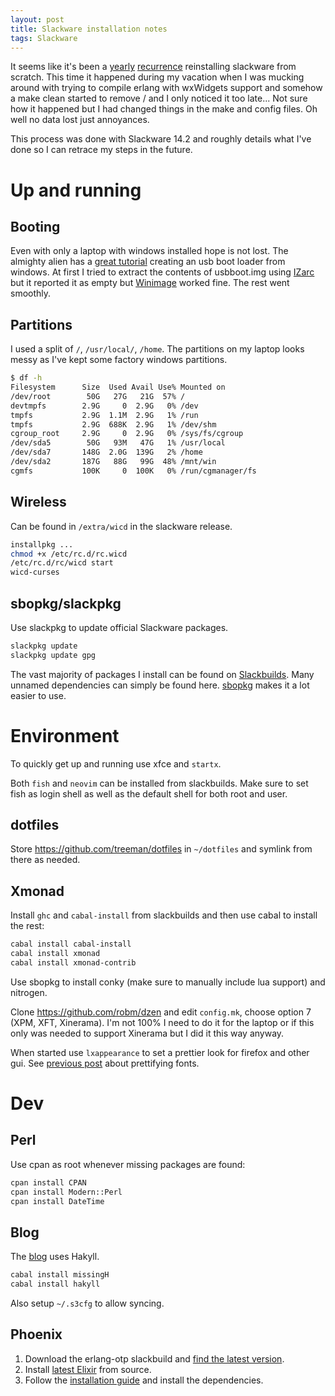 ```yaml
---
layout: post
title: Slackware installation notes
tags: Slackware
---
```


It seems like it's been a [yearly][slack1] [recurrence][slack2] reinstalling slackware from scratch. This time it happened during my vacation when I was mucking around with trying to compile erlang with wxWidgets support and somehow a make clean started to remove / and I only noticed it too late... Not sure how it happened but I had changed things in the make and config files. Oh well no data lost just annoyances.

This process was done with Slackware 14.2 and roughly details what I've done so I can retrace my steps in the future.

[slack1]: /blog/2015/08/02/slackware_update/ "Slackware update 2015"
[slack2]: /blog/2014/07/05/reinstalling_slackware/ "Slackware update 2014"

# Up and running

## Booting

Even with only a laptop with windows installed hope is not lost. The almighty alien has a [great tutorial][win-usb] creating an usb boot loader from windows. At first I tried to extract the contents of usbboot.img using [IZarc][] but it reported it as empty but [Winimage][] worked fine. The rest went smoothly.

[win-usb]: http://alien.slackbook.org/blog/welcome-windows-user/ "Create usb boot loader from windows"
[IZarc]: https://www.izarc.org/ "IZarc"
[Winimage]: http://www.winimage.com/winimage.htm "Winimage"

## Partitions

I used a split of `/`, `/usr/local/`, `/home`. The partitions on my laptop looks messy as I've kept some factory windows partitions.

```bash
$ df -h
Filesystem      Size  Used Avail Use% Mounted on
/dev/root        50G   27G   21G  57% /
devtmpfs        2.9G     0  2.9G   0% /dev
tmpfs           2.9G  1.1M  2.9G   1% /run
tmpfs           2.9G  688K  2.9G   1% /dev/shm
cgroup_root     2.9G     0  2.9G   0% /sys/fs/cgroup
/dev/sda5        50G   93M   47G   1% /usr/local
/dev/sda7       148G  2.0G  139G   2% /home
/dev/sda2       187G   88G   99G  48% /mnt/win
cgmfs           100K     0  100K   0% /run/cgmanager/fs
```

## Wireless

Can be found in `/extra/wicd` in the slackware release.

```bash
installpkg ...
chmod +x /etc/rc.d/rc.wicd
/etc/rc.d/rc/wicd start
wicd-curses
```

## sbopkg/slackpkg

Use slackpkg to update official Slackware packages.

```bash
slackpkg update
slackpkg update gpg
```

The vast majority of packages I install can be found on [Slackbuilds][]. Many unnamed dependencies can simply be found here. [sbopkg][] makes it a lot easier to use.

[Slackbuilds]: https://slackbuilds.org/ "Slackbuilds"
[sbopkg]: http://www.sbopkg.org/ "sbopkg"


# Environment

To quickly get up and running use xfce and `startx`.

Both `fish` and `neovim` can be installed from slackbuilds. Make sure to set fish as login shell as well as the default shell for both root and user.

## dotfiles

Store <https://github.com/treeman/dotfiles> in `~/dotfiles` and symlink from there as needed.

## Xmonad

Install `ghc` and `cabal-install` from slackbuilds and then use cabal to install the rest:

```bash
cabal install cabal-install
cabal install xmonad
cabal install xmonad-contrib
```

Use sbopkg to install conky (make sure to manually include lua support) and nitrogen.

Clone <https://github.com/robm/dzen> and edit `config.mk`, choose option 7 (XPM, XFT, Xinerama). I'm not 100% I need to do it for the laptop or if this only was needed to support Xinerama but I did it this way anyway.

When started use `lxappearance` to set a prettier look for firefox and other gui.  See [previous post][fonts] about prettifying fonts.

[fonts]: /blog/2014/07/05/reinstalling_slackware/#fonts "Prettify fonts"

# Dev

## Perl

Use cpan as root whenever missing packages are found:

```bash
cpan install CPAN
cpan install Modern::Perl
cpan install DateTime
```

## Blog

The [blog](https://github.com/treeman/jonashietala) uses Hakyll.

```bash
cabal install missingH
cabal install hakyll
```

Also setup `~/.s3cfg` to allow syncing.

## Phoenix

1. Download the erlang-otp slackbuild and [find the latest version](http://erlang.org/download/).
2. Install [latest Elixir](https://github.com/elixir-lang/elixir/releases/) from source.
3. Follow the [installation guide](http://www.phoenixframework.org/docs/installation) and install the dependencies.

